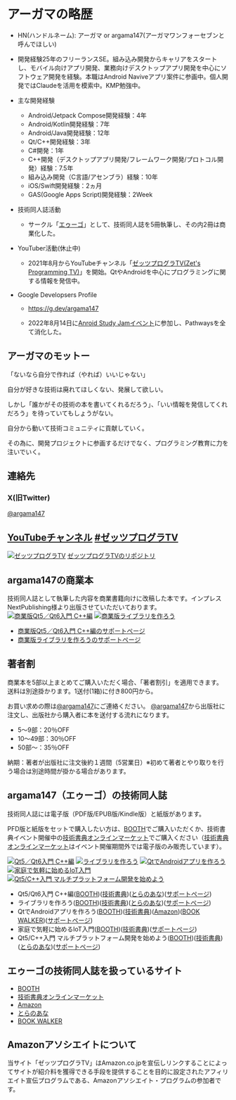 # アーガマの略歴
* HN(ハンドルネーム): アーガマ or argama147(アーガマワンフォーセブンと呼んでほしい)
* 開発経験25年のフリーランスSE。組み込み開発からキャリアをスタートし、モバイル向けアプリ開発、業務向けデスクトップアプリ開発を中心にソフトウェア開発を経験。本職はAndroid Naviveアプリ案件に参画中。個人開発ではClaudeを活用を模索中。KMP勉強中。

* 主な開発経験
  * Android/Jetpack Compose開発経験：4年
  * Android/Kotlin開発経験：7年
  * Android/Java開発経験：12年
  * Qt/C++開発経験：3年
  * C#開発：1年
  * C++開発（デスクトップアプリ開発/フレームワーク開発/プロトコル開発）経験：7.5年
  * 組み込み開発（C言語/アセンブラ）経験：10年
  * iOS/Swift開発経験：2ヵ月
  * GAS(Google Apps Script)開発経験：2Week

* 技術同人誌活動
  * サークル「[エゥーゴ](https://eugo.booth.pm/)」として、技術同人誌を5冊執筆し、その内2冊は商業化した。

* YouTuber活動(休止中)
  * 2021年8月からYouTubeチャンネル「[ゼッツプログラTV(Zet's Programming TV)](https://www.youtube.com/channel/UCK4cX4AtA7dIIjqFc1q6bTg)」を開始。QtやAndroidを中心にプログラミングに関する情報を発信中。

* Google Developsers Profile

  * https://g.dev/argama147

  * 2022年8月14日に[Anroid Study Jamイベント](https://developers-jp.googleblog.com/2022/06/asj-jp.html)に参加し、Pathwaysを全て消化した。


## アーガマのモットー
「ないなら自分で作れば（やれば）いいじゃない」

自分が好きな技術は廃れてほしくない、発展して欲しい。

しかし「誰かがその技術の本を書いてくれるだろう」、「いい情報を発信してくれだろう」を待っていてもしょうがない。

自分から動いて技術コミュニティに貢献していく。

その為に、開発プロジェクトに参画するだけでなく、プログラミング教育に力を注いでいく。

## 連絡先

### X(旧Twitter)

[@argama147](https://twitter.com/argama147)


## [YouTubeチャンネル](https://www.youtube.com/channel/UCK4cX4AtA7dIIjqFc1q6bTg) [#ゼッツプログラTV](https://twitter.com/search?q=%23%E3%82%BC%E3%83%83%E3%83%84%E3%83%97%E3%83%AD%E3%82%B0%E3%83%A9TV&src=hashtag_click)

[![ゼッツプログラTV](https://user-images.githubusercontent.com/5881452/159637360-ab2106c8-bb1e-4b5e-8cdd-26d2f8751c1a.png)](https://www.youtube.com/channel/UCK4cX4AtA7dIIjqFc1q6bTg)
[ゼッツプログラTVのリポジトリ](https://github.com/argama147/zetprogratv)


## argama147の商業本

技術同人誌として執筆した内容を商業書籍向けに改稿した本です。インプレス NextPublishing様より出版させていただいております。
[![商業版Qt5／Qt6入門 C++編](https://user-images.githubusercontent.com/5881452/159817378-ae782791-4833-463f-8398-3841e46a07ec.png)](https://amzn.to/3IykBVu) [![商業版ライブラリを作ろう](https://user-images.githubusercontent.com/5881452/159818201-6de5bf70-9815-4917-b5ca-f25227aac888.png)](https://amzn.to/3IGGJNg)

* [商業版Qt5／Qt6入門 C++編のサポートページ](https://github.com/argama147/qt5qt6cppbook) 
* [商業版ライブラリを作ろうのサポートページ](https://github.com/argama147/lets_make_library)

## 著者割

商業本を5部以上まとめてご購入いただく場合、「著者割引」を適用できます。
送料は別途掛かります。1送付(1箱)に付き800円から。

お買い求めの際は[@argama147](https://twitter.com/argama147)にご連絡ください。
[@argama147](https://twitter.com/argama147)から出版社に注文し、出版社から購入者に本を送付する流れになります。
* 5～9部：20％OFF
* 10～49部：30％OFF
* 50部～：35％OFF

納期：著者が出版社に注文後約１週間（5営業日）※初めて著者とやり取りを行う場合は別途時間が掛かる場合があります。

## argama147（エゥーゴ）の技術同人誌

技術同人誌には電子版（PDF版/EPUB版/Kindle版）と紙版があります。

PFD版と紙版をセットで購入したい方は、[BOOTH](https://eugo.booth.pm/)でご購入いただくか、技術書典イベント開催中の[技術書典オンラインマーケット](https://techbookfest.org/organization/43220004)でご購入ください（[技術書典オンラインマーケット](https://techbookfest.org/organization/43220004)はイベント開催期間外では電子版のみ販売しています）。

[![Qt5／Qt6入門 C++編](https://user-images.githubusercontent.com/5881452/159818966-ff13d57c-7d37-4d92-a035-74194e1a4c87.png)](https://eugo.booth.pm/items/3045661) [![ライブラリを作ろう](https://user-images.githubusercontent.com/5881452/159818906-a327cfaf-7c2d-4b55-a9d2-ea57310f6867.png)](https://eugo.booth.pm/items/2368447) [![QtでAndroidアプリを作ろう](https://user-images.githubusercontent.com/5881452/159818978-7c258e18-9dc3-4da3-9f86-00f32e377876.png)](https://eugo.booth.pm/items/1565906) [![家庭で気軽に始めるIoT入門](https://user-images.githubusercontent.com/5881452/159818877-cfd203aa-edf4-4b9f-a1bc-195c275c766e.png)](https://eugo.booth.pm/items/1312558) [![Qt5/C++入門 マルチプラットフォーム開発を始めよう](https://user-images.githubusercontent.com/5881452/159818959-e32b7ff7-fb41-4307-b440-3384455effbf.png)](https://eugo.booth.pm/items/1042093)

* Qt5/Qt6入門 C++編([BOOTH](https://eugo.booth.pm/items/3045661))([技術書典](https://techbookfest.org/product/4534960490807296?productVariantID=5472816721821696))([とらのあな](https://ecs.toranoana.jp/tora/ec/item/040030915696/))([サポートページ](https://github.com/argama147/qt6cppbook))
* ライブラリを作ろう([BOOTH](https://eugo.booth.pm/items/2368447))([技術書典](https://techbookfest.org/product/5108106740629504?productVariantID=6672786418302976))([とらのあな](https://ecs.toranoana.jp/tora/ec/item/040030858035/))([サポートページ](https://github.com/argama147/make_library))
* QtでAndroidアプリを作ろう([BOOTH](https://eugo.booth.pm/items/1565906))([技術書典](https://techbookfest.org/product/6496391299858432?productVariantID=5787566540324864))([Amazon](https://www.amazon.co.jp/Qt%E3%81%A7Android%E3%82%A2%E3%83%97%E3%83%AA%E3%82%92%E4%BD%9C%E3%82%8D%E3%81%86-argama147-ebook/dp/B07Y8PQVC6/ref=sr_1_1?qid=1648018575&refinements=p_27%3Aargama147&s=digital-text&sr=1-1&text=argama147))([BOOK WALKER](https://bookwalker.jp/de83161327-8a32-4a41-9709-5cb9ce1438a8/))([サポートページ](https://github.com/argama147/qt-android))
* 家庭で気軽に始めるIoT入門([BOOTH](https://eugo.booth.pm/items/1312558))([技術書典](https://techbookfest.org/product/4977750322446336?productVariantID=5659216549249024))([サポートページ](https://github.com/argama147/iotfirststep))
* Qt5/C++入門 マルチプラットフォーム開発を始めよう([BOOTH](https://eugo.booth.pm/items/1042093))([技術書典](https://techbookfest.org/product/4924540912140288?productVariantID=6365386482122752))([とらのあな](https://ecs.toranoana.jp/tora/ec/item/040030858034/))([サポートページ](https://github.com/argama147/qt5cppfirststep))

## エゥーゴの技術同人誌を扱っているサイト

* [BOOTH](https://eugo.booth.pm/)
* [技術書典オンラインマーケット](https://techbookfest.org/organization/43220004)
* [Amazon](https://www.amazon.co.jp/s?i=digital-text&rh=p_27%3Aargama147&s=relevancerank&text=argama147&ref=dp_byline_sr_ebooks_1)
* [とらのあな](https://ecs.toranoana.jp/tora/ec/cot/circle/2UPA2C6Q8V7Md06Pd687/all/)
* [BOOK WALKER](https://bookwalker.jp/author/139363/)

## Amazonアソシエイトについて
当サイト「ゼッツプログラTV」はAmazon.co.jpを宣伝しリンクすることによってサイトが紹介料を獲得できる手段を提供することを目的に設定されたアフィリエイト宣伝プログラムである、Amazonアソシエイト・プログラムの参加者です。
